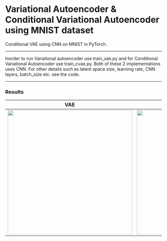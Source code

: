 # Variational Autoencoder & Conditional Variational Autoencoder using MNIST dataset
Conditional VAE using CNN on MNIST in PyTorch.

---

Inorder to run Variational autoencoder use train_vae.py and for Conditional Variational Autoencoder use train_cvae.py. Both of these 2 implementations uses CNN. For other details such as latent space size, learning rate, CNN layers, batch_size etc. see the code.

---

### Results
VAE|CVAE
---|---
<img src="https://github.com/debtanu177/CVAE_MNIST/tree/master/figures/epoch_90.jpg" width="400">|<img src="https://github.com/debtanu177/CVAE_MNIST/tree/master/figures/Eval_epoch_85.jpg" width="400">
